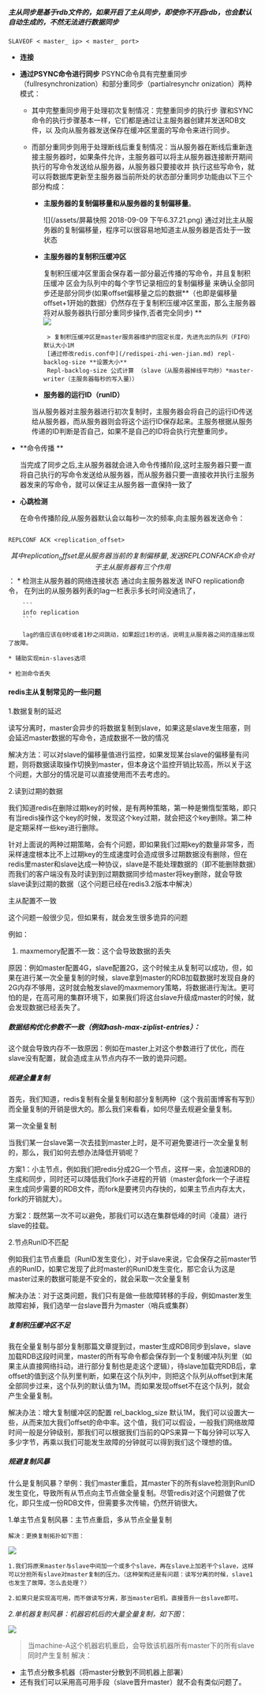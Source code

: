 ##### 主从同步是基于rdb文件的，如果开启了主从同步，即使你不开启rdb，也会默认自动生成的，不然无法进行数据同步

```
SLAVEOF < master_ ip> < master_ port>
```


* **连接**

* **通过PSYNC命令进行同步**
PSYNC命令具有完整重同步（fullresynchronization）和部分重同步（partialresynchr    onization）两种模式：
    
    * 其中完整重同步用于处理初次复制情况：完整重同步的执行步    骤和SYNC命令的执行步骤基本一样，它们都是通过让主服务器创建并发送RDB文件，以    及向从服务器发送保存在缓冲区里面的写命令来进行同步。
    
    * 而部分重同步则用于处理断线后重复制情况：当从服务器在断线后重新连接主服务器时，如果条件允许，主服务器可以将主从服务器连接断开期间执行的写命令发送给从服务器，从服务器只要接收并    执行这些写命令，就可以将数据库更新至主服务器当前所处的状态部分重同步功能由以下三个部分构成：
    
        * **主服务器的复制偏移量和从服务器的复制偏移量**。
        
            ![](/assets/屏幕快照 2018-09-09 下午6.37.21.png)
            通过对比主从服务器的复制偏移量，程序可以很容易地知道主从服务器是否处于一致状态
        * **主服务器的复制积压缓冲区**
            
            复制积压缓冲区里面会保存着一部分最近传播的写命令，并且复制积压缓冲 区会为队列中的每个字节记录相应的复制偏移量 来确认全部同步还是部分同步(如果offset偏移量之后的数据**（也即是偏移量offset+1开始的数据）仍然存在于复制积压缓冲区里面，那么主服务器将对从服务器执行部分重同步操作,否者完全同步) **         
           ![](/assets/redis.png)
           
           
               > 复制积压缓冲区是master服务器维护的固定长度，先进先出的队列（FIFO）默认大小1M
               [通过修改redis.conf中](/redispei-zhi-wen-jian.md) repl-backlog-size **设置大小**
               Repl-backlog-size 公式计算 （slave（从服务器掉线平均秒）*master-writer（主服务器每秒的写入量））
               
        * **服务器的运行ID（runID）**
        
        当从服务器对主服务器进行初次复制时，主服务器会将自己的运行ID传送给从服务器，而从服务器则会将这个运行ID保存起来。主服务根据从服务传递的ID判断是否自己，如果不是自己的ID将会执行完整重同步。
        
         
    
* **命令传播  **

    当完成了同步之后,主从服务器就会进入命令传播阶段,这时主服务器只要一直将自己执行的写命令发送给从服务器，而从服务器只要一直接收并执行主服务器发来的写命令，就可以保证主从服务器一直保持一致了


* **心跳检测**

    在命令传播阶段,从服务器默认会以每秒一次的频率,向主服务器发送命令：
     
 ```
 
 REPLCONF ACK <replication_offset>
 
 ```
 
$$其中replication_offset是从服务器当前的复制偏移量,发送REPLCONF ACK命令对于主从服务器有三个作用$$：
    * 检测主从服务器的网络连接状态 
        通过向主服务器发送 INFO replication命令， 在列出的从服务器列表的lag一栏表示多长时间没通讯了，
 
        ```
        info replication 
        ```
        
        lag的值应该在0秒或者1秒之间跳动，如果超过1秒的话，说明主从服务器之间的连接出现了故障。
 
    * 辅助实现min-slaves选项
    
    * 检测命令丢失
    
    


 
 
  
#### redis主从复制常见的一些问题


1.数据复制的延迟

读写分离时，master会异步的将数据复制到slave，如果这是slave发生阻塞，则会延迟master数据的写命令，造成数据不一致的情况

解决方法：可以对slave的偏移量值进行监控，如果发现某台slave的偏移量有问题，则将数据读取操作切换到master，但本身这个监控开销比较高，所以关于这个问题，大部分的情况是可以直接使用而不去考虑的。

2.读到过期的数据

我们知道redis在删除过期key的时候，是有两种策略，第一种是懒惰型策略，即只有当redis操作这个key的时候，发现这个key过期，就会把这个key删除。第二种是定期采样一些key进行删除。

针对上面说的两种过期策略，会有个问题，即如果我们过期key的数量非常多，而采样速度根本比不上过期key的生成速度时会造成很多过期数据没有删除，但在redis里master和slave达成一种协议，slave是不能处理数据的（即不能删除数据）而我们的客户端没有及时读到到过期数据同步给master将key删除，就会导致slave读到过期的数据（这个问题已经在redis3.2版本中解决）

主从配置不一致

这个问题一般很少见，但如果有，就会发生很多诡异的问题

例如：

1. maxmemory配置不一致：这个会导致数据的丢失

原因：例如master配置4G，slave配置2G，这个时候主从复制可以成功，但，如果在进行某一次全量复制的时候，slave拿到master的RDB加载数据时发现自身的2G内存不够用，这时就会触发slave的maxmemory策略，将数据进行淘汰。更可怕的是，在高可用的集群环境下，如果我们将这台slave升级成master的时候，就会发现数据已经丢失了。

##### 数据结构优化参数不一致（例如hash-max-ziplist-entries）：

这个就会导致内存不一致原因：例如在master上对这个参数进行了优化，而在slave没有配置，就会造成主从节点内存不一致的诡异问题。

##### 规避全量复制

首先，我们知道，redis复制有全量复制和部分复制两种（这个我前面博客有写到）而全量复制的开销是很大的。那么我们来看看，如何尽量去规避全量复制。

 第一次全量复制

当我们某一台slave第一次去挂到master上时，是不可避免要进行一次全量复制的，那么，我们如何去想办法降低开销呢？

方案1：小主节点，例如我们把redis分成2G一个节点，这样一来，会加速RDB的生成和同步，同时还可以降低我们fork子进程的开销（master会fork一个子进程来生成同步需要的RDB文件，而fork是要拷贝内存快的，如果主节点内存太大，fork的开销就大）。

方案2：既然第一次不可以避免，那我们可以选在集群低峰的时间（凌晨）进行slave的挂载。

2.节点RunID不匹配

例如我们主节点重启（RunID发生变化），对于slave来说，它会保存之前master节点的RunID，如果它发现了此时master的RunID发生变化，那它会认为这是master过来的数据可能是不安全的，就会采取一次全量复制

解决办法：对于这类问题，我们只有是做一些故障转移的手段，例如master发生故障宕掉，我们选举一台slave晋升为master（哨兵或集群）

##### 复制积压缓冲区不足

我在全量复制与部分复制那篇文章提到过，master生成RDB同步到slave，slave加载RDB这段时间里，master的所有写命令都会保存到一个复制缓冲队列里（如果主从直接网络抖动，进行部分复制也是走这个逻辑），待slave加载完RDB后，拿offset的值到这个队列里判断，如果在这个队列中，则把这个队列从offset到末尾全部同步过来，这个队列的默认值为1M。而如果发现offset不在这个队列，就会产生全量复制。

解决办法：增大复制缓冲区的配置 rel_backlog_size 默认1M，我们可以设置大一些，从而来加大我们offset的命中率。这个值，我们可以假设，一般我们网络故障时间一般是分钟级别，那我们可以根据我们当前的QPS来算一下每分钟可以写入多少字节，再乘以我们可能发生故障的分钟就可以得到我们这个理想的值。

##### 规避复制风暴

什么是复制风暴？举例：我们master重启，其master下的所有slave检测到RunID发生变化，导致所有从节点向主节点做全量复制。尽管redis对这个问题做了优化，即只生成一份RDB文件，但需要多次传输，仍然开销很大。

1.单主节点复制风暴：主节点重启，多从节点全量复制
    
    解决：更换复制拓扑如下图：
![](/assets/175610_poHK_3371837.png)
    
    
    
    1.我们将原来master与slave中间加一个或多个slave，再在slave上加若干个slave，这样可以分担所有slave对master复制的压力。（这种架构还是有问题：读写分离的时候，slave1也发生了故障，怎么去处理？）
    
    2.如果只是实现高可用，而不做读写分离，那当master宕机，直接晋升一台slave即可。
    
_2.单机器复制风暴：机器宕机后的大量全量复制，如下图_：    

 ![](/assets/180134_ChpF_3371837.png)
          
> 当machine-A这个机器宕机重启，会导致该机器所有master下的所有slave同时产生复制 
解决：
* 主节点分散多机器（将master分散到不同机器上部署）
* 还有我们可以采用高可用手段（slave晋升master）就不会有类似问题了。     







 




                            